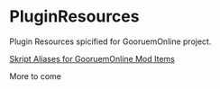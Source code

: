 # PluginResources
Plugin Resources spicified for GooruemOnline project.

[Skript Aliases for GooruemOnline Mod Items](/Skript/aliases)

More to come
